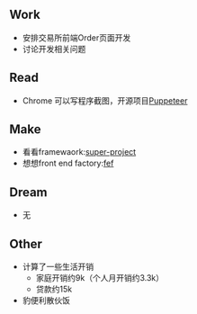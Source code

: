 ## Work

- 安排交易所前端Order页面开发 
- 讨论开发相关问题

## Read

- Chrome 可以写程序截图，开源项目[Puppeteer](https://github.com/GoogleChrome/puppeteer)

## Make

- 看看framewaork:[super-project](https://github.com/websage-team/super-project)
- 想想front end factory:[fef](https://github.com/dongwenxiao/fef-framework)

## Dream

- 无

## Other

- 计算了一些生活开销
    - 家庭开销约9k（个人月开销约3.3k）
    - 贷款约15k
- 豹便利散伙饭